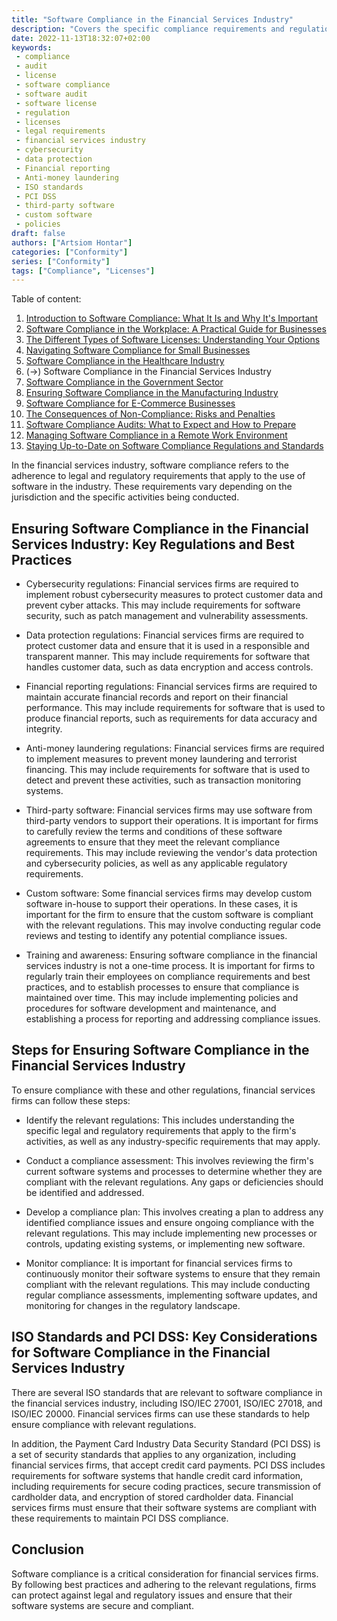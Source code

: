 ```yaml
---
title: "Software Compliance in the Financial Services Industry"
description: "Covers the specific compliance requirements and regulations that apply to the financial services industry"
date: 2022-11-13T18:32:07+02:00
keywords:
 - compliance
 - audit
 - license
 - software compliance
 - software audit
 - software license
 - regulation
 - licenses
 - legal requirements
 - financial services industry
 - cybersecurity
 - data protection
 - Financial reporting
 - Anti-money laundering
 - ISO standards
 - PCI DSS
 - third-party software
 - custom software
 - policies
draft: false
authors: ["Artsiom Hontar"]
categories: ["Conformity"]
series: ["Conformity"]
tags: ["Compliance", "Licenses"]
---
```


Table of content:
1. [Introduction to Software Compliance: What It Is and Why It's Important](learnings/conformity/introduction-to-software-compliance.md)
2. [Software Compliance in the Workplace: A Practical Guide for Businesses](learnings/conformity/software-compliance-practical-guide.md)
3. [The Different Types of Software Licenses: Understanding Your Options](learnings/conformity/different-types-of-software-licenses.md)
4. [Navigating Software Compliance for Small Businesses](learnings/conformity/software-compliance-for-small-business.md)
5. [Software Compliance in the Healthcare Industry](learnings/conformity/software-compliance-for-healthcare.md)
6. (->) Software Compliance in the Financial Services Industry
7. [Software Compliance in the Government Sector](learnings/conformity/software-compliance-for-government-sector.md)
8. [Ensuring Software Compliance in the Manufacturing Industry](learnings/conformity/software-compliance-for-manufacturing.md)
9. [Software Compliance for E-Commerce Businesses](learnings/conformity/software-compliance-for-e-commerce.md)
10. [The Consequences of Non-Compliance: Risks and Penalties](learnings/conformity/consequences-of-non-compliance.md)
11. [Software Compliance Audits: What to Expect and How to Prepare](learnings/conformity/software-compliance-audits.md)
12. [Managing Software Compliance in a Remote Work Environment](learnings/conformity/software-compliance-in-remote-work.md)
13. [Staying Up-to-Date on Software Compliance Regulations and Standards](learnings/conformity/staying-up-to-date-on-software-compliance.md)

In the financial services industry, software compliance refers to the adherence to legal and regulatory requirements that apply to the use of software in the industry. These requirements vary depending on the jurisdiction and the specific activities being conducted.

## Ensuring Software Compliance in the Financial Services Industry: Key Regulations and Best Practices

- Cybersecurity regulations: Financial services firms are required to implement robust cybersecurity measures to protect customer data and prevent cyber attacks. This may include requirements for software security, such as patch management and vulnerability assessments.

- Data protection regulations: Financial services firms are required to protect customer data and ensure that it is used in a responsible and transparent manner. This may include requirements for software that handles customer data, such as data encryption and access controls.

- Financial reporting regulations: Financial services firms are required to maintain accurate financial records and report on their financial performance. This may include requirements for software that is used to produce financial reports, such as requirements for data accuracy and integrity.

- Anti-money laundering regulations: Financial services firms are required to implement measures to prevent money laundering and terrorist financing. This may include requirements for software that is used to detect and prevent these activities, such as transaction monitoring systems.

- Third-party software: Financial services firms may use software from third-party vendors to support their operations. It is important for firms to carefully review the terms and conditions of these software agreements to ensure that they meet the relevant compliance requirements. This may include reviewing the vendor's data protection and cybersecurity policies, as well as any applicable regulatory requirements.

- Custom software: Some financial services firms may develop custom software in-house to support their operations. In these cases, it is important for the firm to ensure that the custom software is compliant with the relevant regulations. This may involve conducting regular code reviews and testing to identify any potential compliance issues.

- Training and awareness: Ensuring software compliance in the financial services industry is not a one-time process. It is important for firms to regularly train their employees on compliance requirements and best practices, and to establish processes to ensure that compliance is maintained over time. This may include implementing policies and procedures for software development and maintenance, and establishing a process for reporting and addressing compliance issues.

## Steps for Ensuring Software Compliance in the Financial Services Industry

To ensure compliance with these and other regulations, financial services firms can follow these steps:

- Identify the relevant regulations: This includes understanding the specific legal and regulatory requirements that apply to the firm's activities, as well as any industry-specific requirements that may apply.

- Conduct a compliance assessment: This involves reviewing the firm's current software systems and processes to determine whether they are compliant with the relevant regulations. Any gaps or deficiencies should be identified and addressed.

- Develop a compliance plan: This involves creating a plan to address any identified compliance issues and ensure ongoing compliance with the relevant regulations. This may include implementing new processes or controls, updating existing systems, or implementing new software.

- Monitor compliance: It is important for financial services firms to continuously monitor their software systems to ensure that they remain compliant with the relevant regulations. This may include conducting regular compliance assessments, implementing software updates, and monitoring for changes in the regulatory landscape.

## ISO Standards and PCI DSS: Key Considerations for Software Compliance in the Financial Services Industry
There are several ISO standards that are relevant to software compliance in the financial services industry, including ISO/IEC 27001, ISO/IEC 27018, and ISO/IEC 20000. Financial services firms can use these standards to help ensure compliance with relevant regulations.

In addition, the Payment Card Industry Data Security Standard (PCI DSS) is a set of security standards that applies to any organization, including financial services firms, that accept credit card payments. PCI DSS includes requirements for software systems that handle credit card information, including requirements for secure coding practices, secure transmission of cardholder data, and encryption of stored cardholder data. Financial services firms must ensure that their software systems are compliant with these requirements to maintain PCI DSS compliance.

## Conclusion
Software compliance is a critical consideration for financial services firms. By following best practices and adhering to the relevant regulations, firms can protect against legal and regulatory issues and ensure that their software systems are secure and compliant.